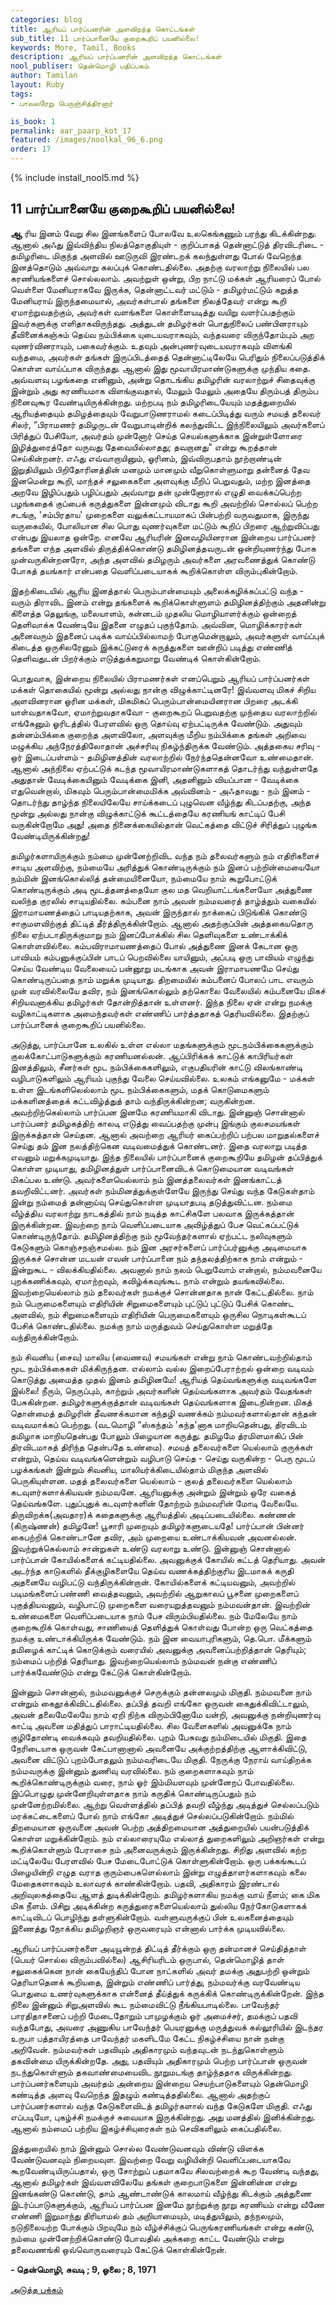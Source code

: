 ```yaml
---
categories: blog
title: ஆரியப் பார்ப்பனரின் அளவிறந்த கொட்டங்கள்
sub_title: 11 ﻿பார்ப்பானையே குறைகூறிப் பயனில்லை!
keywords: More, Tamil, Books
description: ஆரியப் பார்ப்பனரின் அளவிறந்த கொட்டங்கள்
nool_publiser: தென்மொழி பதிப்பகம்
author: Tamilan
layout: Ruby
tags: 
- பாவலரேறு பெருஞ்சித்திரனார் 

is_book: 1
permalink: aar_paarp_kot_17
featured: /images/noolkal_96_6.png
order: 17
---
```

{% include install_nool5.md %}

## 11 ﻿பார்ப்பானையே குறைகூறிப் பயனில்லை!

**ஆ** ரிய இனம் வேறு சில இனங்களைப் போலவே உலகெங்கணும் பரந்து கிடக்கின்றது. ஆனால் அஃது இவ்விந்திய நிலத்தொகுதியுள் - குறிப்பாகத் தென்னாட்டுத் திரவிடரிடை - தமிழரிடை மிகுந்த அளவில் ஊடுருவி இரண்டறக் கலந்துள்ளது போல் வேறெந்த இனத்தொடும் அவ்வாறு கலப்புக் கொண்டதில்லை. அதற்கு வரலாற்று நிலையில் பல கரணியங்களைச் சொல்லலாம். அவற்றுள் ஒன்று, பிற நாட்டு மக்கள் ஆரியரைப் போல் வெள்ளை மேனியராகவே இருக்க, தென்னாட்டவர் மட்டும் - தமிழர்மட்டும் கறுத்த மேனியராய் இருந்தமையால், அவர்கள்பால் தங்களை நிலத்தேவர் என்று கூறி ஏமாற்றுவதற்கும், அவர்கள் வளங்களை கொள்ளையடித்து வயிறு வளர்ப்பதற்கும் இவர்களுக்கு எளிதாகவிருந்தது. அத்துடன் தமிழர்கள் பொதுநிலைப் பண்பினராயும் தீவினைக்கஞ்சும் தெய்வ நம்பிக்கை யுடையவராகவும், வந்தவரை விருந்தோம்பும் அற வுணர்வினராயும், பகைவர்க்கும். உதவும் அன்புணர்வுடையவராகவும் விளங்கி வந்தமை, அவர்கள் தங்கள் இருப்பிடத்தைத் தென்னாட்டிலேயே பெரிதும் நிலைப்படுத்திக் கொள்ள வாய்ப்பாக விருந்தது. ஆனால் இது மூவாயிரமாண்டுகளுக்கு முந்திய கதை. அவ்வளவு பழங்கதை எனினும், அன்று தொடங்கிய தமிழரின் வரலாற்றுச் சிதைவுக்கு இன்றும் அது கரணியமாக விளங்குவதால், மேலும் மேலும் அதையே திரும்பத் திரும்ப நினைவுகூர வேண்டியிருக்கின்றது. மற்றபடி நம் தமிழரிடையேயும் மதத்துறையில் ஆரியத்தையும் தமிழத்தையும் வேறுபாடுணராமல் கடைப்பிடித்து வரும் சமயத் தலைவர் சிலர், “பிராமணர் தமிழருடன் வேறுபாடின்றிக் கலந்துவிட்ட இந்நிலையிலும் அவர்களைப் பிரித்துப் பேசியோ, அவர்தம் முன்னோர் செய்த செயல்களுக்காக இன்றுள்ளோரை இழித்துரைத்தோ வருவது தேவையில்லாதது; தவறானது” என்று கூறத்தான் செய்கின்றனர். எஃது எவ்வாறாயினும், ஓரினம், இவ்விருபதாம் நூற்றாண்டின் இறுதியிலும் பிறிதோரினத்தின் மனமும் மானமும் வீறுகொள்ளுமாறு தன்னைத் தேவ இனமென்று கூறி, மாந்தச் சலுகைகளை அளவுக்கு மீறிப் பெறுவதும், மற்ற இனத்தை அறவே இழிப்பதும் பழிப்பதும் அவ்வாறு தன் முன்னோரால் எழுதி வைக்கப்பெற்ற பழங்கதைக் குப்பைக் கருத்துகளை இன்னமும் விடாது கூறி அவற்றில் சொல்லப் பெற்ற சடங்கு, 'சம்பிரதாய' முறைகளை வலுக்கட்டாயமாகப் பின்பற்றி வருவதுமாக, இருந்து வருகையில், போலியான சில பொது வுணர்வுகளை மட்டும் கூறிப் பிறரை ஆற்றுவிப்பது என்பது இயலாத ஒன்றே. எனவே ஆரியரின் இனவழியினரான இன்றைய பார்ப்பனர் தங்களை எந்த அளவில்
திருத்திக்கொண்டு தமிழினத்தவருடன் ஒன்றியுணர்ந்து போக முன்வருகின்றனரோ, அந்த அளவில் தமிழரும் அவர்களை அரவணைத்துக் கொண்டு போகத் தயங்கார் என்பதை வெளிப்படையாகக் கூறிக்கொள்ள விரும்புகின்றோம்.

இதற்கிடையில் ஆரிய இனத்தால் பெரும்பான்மையும் அலைக்கழிக்கப்பட்டு வந்த - வரும் திராவிட இனம் என்று தங்களைக் கூறிக்கொள்ளுளம் தமிழினத்திற்கும் அதனின்று கிளைத்த தெலுங்கு, மலையாளம், கன்னடம் முதலிய மொழியாளர்க்கும் ஒன்றைத் தெளிவாக்க வேண்டியே இதனை எழுதப் புகுந்தோம். அவ்வின, மொழிக்காரர்கள் அனைவரும் இதனைப் படிக்க வாய்ப்பில்லாமற் போகுமென்றாலும், அவர்களுள் வாய்ப்புக் கிடைத்த ஒருசிலரேனும் இக்கட்டுரைக் கருத்துகளை ஊன்றிப் படித்து எண்ணித் தெளிவதுடன் பிறர்க்கும் எடுத்துக்கறுமாறு வேண்டிக் கொள்கின்றோம்.

பொதுவாக, இன்றைய நிலையில் பிராமணர்கள் எனப்பெறும் ஆரியப் பார்ப்பனர்கள் மக்கள் தொகையில் மூன்று அல்லது நான்கு விழுக்காட்டினரே! இவ்வளவு மிகச் சிறிய அளவினரான ஓரின மக்கள், மிகமிகப் பெரும்பான்மையினரான பிறரை அடக்கி யாள்வதாகவோ, ஏமாற்றுவதாகவோ - குறைகூறப் பெறுவதற்கு முந்தைய வரலாற்றில் எங்கேனும் ஓரிடத்தில் பேரளவில் ஒரு தொய்வு ஏற்பட்டிருக்க வேண்டும். அதுவும் தன்னம்பிக்கை குறைந்த அளவிலோ, அளவுக்கு மீறிய நம்பிக்கை தங்கள் அறிவை மழுக்கிய அந்நேரத்திலோதான் அச்சரிவு நிகழ்ந்திருக்க வேண்டும். அத்தகைய சரிவு - ஒர் இடைப்பள்ளம் - தமிழினத்தின் வரலாற்றில் நேர்ந்ததென்னவோ உண்மைதான். ஆனால் அந்நிலை ஏற்பட்டுக் கடந்த மூவாயிரமாண்டுகளாகத் தொடர்ந்து வந்துள்ளதே அதுதான் வேடிக்கையினும் வேடிக்கை இனி, அதனினும் வியப்பான - வேடிக்கை எதுவென்றால், மிகவும் பெரும்பான்மைமிக்க அவ்வினம் - அஃதாவது - நம் இனம் - தொடர்ந்து தாழ்ந்த நிலையிலேயே சாய்க்கடைப் புழுவென வீழ்ந்து கிடப்பதற்கு, அந்த மூன்று அல்லது நான்கு விழுக்காட்டுக் கூட்டத்தையே கரணியங் காட்டிப் பேசி வருகின்றோமே அது! அதை நினைக்கையில்தான் வெட்கத்தை விட்டுச் சிரித்துப் புழுங்க வேண்டியிருக்கின்றது!

தமிழர்களாயிருக்கும் நம்மை முன்னேற்றிவிட வந்த நம் தலைவர்களும் நம் எதிரிகளைச் சாடிய அளவிற்கு, நம்மையே அரித்துக் கொண்டிருக்கும் நம் இனப் பற்றின்மையையோ நம்மின் இனங்கொல்லித் தன்மையினையோ, நம்மையே நாம் கூறுபோட்டுக் கொண்டிருக்கும் அடி மூடத்தனத்தையோ குல மத வெறியாட்டங்களையோ அத்துணை வலிந்த குரலில் சாடியதில்லை. கம்பனை நாம் அவன் நம்மவரைத் தாழ்த்தும் வகையில் இராமாயணத்தைப் பாடியதற்காக, அவன் இருந்தால் நாக்கைப் பிடுங்கிக் கொண்டு சாகுமளவிற்குத் திட்டித் தீர்த்திருக்கின்றோம். ஆனால் அதற்குப்பின் அத்தகையதொரு நிலை ஏற்படாதிருக்குமாறு நம் இனப்போக்கில் சில தெளிவுகளை உண்டாக்கிக் கொள்ளவில்லை. கம்பவிராமாயணத்தைப் போல் அத்துணை இனக் கேடான ஒரு பாவியம் கம்பனுக்குப்பின் பாடப் பெறவில்லை யாயினும், அப்படி ஒரு பாவியம் எழுந்து செய்ய வேண்டிய வேலையைப் பன்னூறு மடங்காக அவன் இராமாயணமே செய்து கொண்டிருப்பதை நாம் மறுக்க முடியாது. திறமையில் கம்பனைப் போலப் பாட எவரும் முன் வரவில்லையே தவிர, நம் இனங்கொல்லும் தற்கொலை வேலையில் கம்பனையே மிகச் சிறியவனாக்கிய தமிழர்கள் தோன்றித்தான் உள்ளனர். இந்த நிலை ஏன் என்று நமக்கு வழிகாட்டிகளாக அமைந்தவர்கள் எண்ணிப் பார்த்ததாகத் தெரியவில்லை. இதற்குப் பார்ப்பானைக் குறைகூறிப் பயனில்லை.

அடுத்து, பார்ப்பானே உலகில் உள்ள எல்லா மதங்களுக்கும் மூடநம்பிக்கைகளுக்கும் குலக்கோட்பாடுகளுக்கும் கரணியனல்லன். ஆப்பிரிக்கக் காட்டுக் காபிரியர்கள் இனத்திலும், சீனர்கள் மூட நம்பிக்கைகளிலும், எகுபதியரின் காட்டு விலங்காண்டி வழிபாடுகளிலும் ஆரியம் புகுந்து வேலை செய்யவில்லை. உலகம் எங்கனுமே - மக்கள் உள்ள இடங்களிலெல்லாம் மூட நம்பிக்கைகளும், மதக் கொடுமைகளும் மக்களினத்தைக் கட்டவிழ்த்துத் தாம் வந்திருக்கின்றன; வருகின்றன. அவற்றிற்கெல்லாம் பார்ப்பன இனமே கரணியமாகி விடாது. இன்னுஞ் சொன்னால் பார்ப்பனர் தமிழகத்திற் காலடி எடுத்து வைப்பதற்கு முன்பு இங்கும் குலசமயங்கள் இருக்கத்தான் செய்தன. ஆனால் அவற்றை ஆரியர் கைப்பற்றிப் பற்பல மாறுதல்களைச் செய்து தம் இன நலத்திற்கென வடிவமைத்துக் கொண்டனர். இதை வரலாறு படித்த எவனும் மறுக்கமுடியாது. இந்த நிலையில் பார்ப்பானைக் குறைகூறியே தமிழன் தப்பித்துக் கொள்ள முடியாது, தமிழினத்துள் பார்ப்பானைவிடக் கொடுமையான வடிவங்கள் மிகப்பல உண்டு. அவர்களையெல்லாம் நம் இனத்தலைவர்கள் இனங்காட்டத் தவறிவிட்டனர். அவர்கள் நம்மினத்துக்குள்ளேயே இருந்து செய்து வந்த கேடுகள்தாம் இன்று நம்மைத் தன்னாய்வு செய்துகொள்ள முடியாதபடி தடுத்துவிட்டன. நம்மை வீழ்த்திய வரலாற்று நாடகத்தில் நாம் நடித்த காட்சிகளே பலவாக இருக்கத்தான் இருக்கின்றன. இவற்றை நாம் வெளிப்படையாக அவிழ்த்துப் பேச வெட்கப்பட்டுக் கொண்டிருந்தோம். தமிழினத்திற்கு நம் மூவேந்தர்களால் ஏற்பட்ட நலிவுகளும் கேடுகளும் கொஞ்சநஞ்சமல்ல. நம் இன அரசர்களைப் பார்ப்பர்னுக்கு அடிமையாக இருக்கச் சொன்ன மடயன் எவன் பார்ப்பானை நம் தந்தலத்திற்காக நாம் என்றும் - இன்றுகூட - விலக்கியதில்லை. அவனால் நாம் நலம் பெறுவோம் என்றால், நம்மவனையே புறக்கணிக்கவும், ஏமாற்றவும், கவிழ்க்கவுங்கூட நாம் என்றும் தயங்கவில்லை. இவற்றையெல்லாம் நம் தலைவர்கள் நமக்குச் சொன்னதாக நான் கேட்டதில்லை. நாம் நம் பெருமைகளையும் எதிரியின் சிறுமைகளையும் புட்டுப் புட்டுப் பேசிக் கொண்ட அளவில், நம் சிறுமைகளையும் எதிரியின் பெருமைகளையும் ஒருசில நொடிகள்கூடப் பேசிக் கொண்டதில்லை. நமக்கு நாம் மருத்துவம் செய்துகொள்ள மறுத்தே வந்திருக்கின்றோம்.

நம் சிவனிய (சைவ) மாலிய (வைணவ) சமயங்கள் என்று நாம் கொண்டவற்றில்தாம் மூட நம்பிக்கைகள் மிக்கிருந்தன. எல்லாம் வல்ல இறைப்பேராற்றல் ஒன்றை வடிவம் கொடுத்து அமைத்த முதல் இனம் தமிழினமே! ஆரியத் தெய்வங்களுக்கு வடிவங்களே இல்லை! நீரும், நெருப்பும், காற்றும் அவர்களின் தெய்வங்களாக அவர்தம் வேதங்கள் பேசுகின்றன. தமிழர்களுக்குத்தான் வடிவங்கள் தெய்வங்களாக இடைநின்றன. மிகத் தொன்மைத் தமிழரின் தீவணக்கமான கந்தழி வணக்கம் நம்மவர்களால்தான் கந்தன் வடிவமாக்கப் பெற்றது. (வடமொழி “ஸ்கந்தம் 'கந்த'னாக மாறியதென்பது, திரவிடம் தமிழாக மாறியதென்பது போலும் பிழையான கருத்து. தமிழமே த்ரமிளமாகிப் பின் திரவிடமாகத் திரிந்த தென்பதே உண்மை). சமயத் தலைவர்களை யெல்லாம் குருக்கள் என்றும், தெய்வ வடிவங்களென்றும் வழிபாடு செய்த - செய்து வருகின்ற - பெரு மூடப் பழக்கங்கள் இன்றும் சிவனிய, மாலியர்க்கிடையில்தாம் மிகுந்த அளவில் பெருகியுள்ளன. மதத் தலைவர்களை யெல்லாம் - குலத் தலைவர்களை யெல்லாம் கடவுளர்களாக்கியவன் நம்மவனே. ஆரியனுக்கு அன்றும் இன்றும் ஒரே வகைத் தெய்வங்களே. புதுப்புதுக் கடவுளர்களின் தோற்றம் நம்மவரின் மோடி வேலையே. திருவிறக்க(அவதார)க் கதைகளுக்கு ஆரியத்தில் அடிப்படையில்லை. கண்ணன் (கிருஷ்ணன்) தமிழனே! பூசாரி முறையும் தமிழர்களுடையதே! பார்ப்பான் பின்னர் கைபற்றிக் கொண்டானே தவிர, அம் முறையை உண்டாக்கியவன் அவனல்லன். இவற்றுக்கெல்லாம் சான்றுகள் உண்டு வரலாறு உண்டு. இன்னுஞ் சொன்னால் பார்ப்பான் கோயில்களைக் கட்டியதில்லை. அவனுக்குக் கோயில் கட்டத் தெரியாது. அவன் அடர்ந்த காடுகளில் தீக்குழிகளையே தெய்வ வணக்கத்திற்குரிய இடமாகக் கருதி அதனையே வழிபட்டு வந்திருக்கின்றான். கோயில்களைக் கட்டியவனும், அவற்றில் படிமங்களைப் பண்ணி வைத்தவனும், அவற்றில் ஆறுகாலப் பூசனை முறைகளைப் புகுத்தியவனும், வழிபாட்டு முறைகளை வரையறுத்தவனும் நம்மவன்தான். இவற்றின் உண்மைகளை வெளிப்படையாக நாம் பேச விரும்பியதில்லை. நம் மேலேயே நாம் குறைகூறிக் கொள்வது, சாணியைத் தெளித்துக் கொள்வது போன்ற ஒரு வெட்கத்தை நமக்கு உண்டாக்கியிருக்க வேண்டும். நம் இன வையாபுரிகளும், தெ.பொ. மீக்களும் தமிழைக் காட்டிக் கொடுக்கும் வரையில் அவனுக்கு அவனைப்பற்றித்தான் தெரியும்; நம்மைப் பற்றித் தெரியாது. இவற்றையெல்லாம் நம்மவன் நன்கு எண்ணிப் பார்க்கவேண்டும் என்று கேட்டுக் கொள்கின்றோம்.

இன்னும் சொன்னால், நம்மவனுக்குச் செருக்கும் தன்னலமும் மிகுதி. நம்மவனை நாம் என்றும் கைதூக்கிவிட்டதில்லை. தப்பித் தவறி எங்கோ ஒருவன் கைதுக்கிவிட்டாலும், அவன் தலைமேலேயே நாம் ஏறி நிற்க விரும்பினோமே யன்றி, அவனுக்கு நன்றியுணர்வு காட்டி அவனை மதித்துப் பாராட்டியதில்லை. சில வேளைகளில் அவனுக்கே நாம் குழிதோண்டி வைக்கவும் தவறியதில்லை. புறம் பேசுவது நம்மிடையில் மிகுதி. இதை நேரிடையாக ஒருவன் கேட்பானானால் அவனையே அக்குற்றத்திற்கு ஆளாக்கிவிட்டு, அவனை விட்டுப் புறம்போதலும் நம்மவரிடையே மிகுதி. நேருக்கு நேராய் வாய்திறக்க நம்மவருக்கு இன்னும் துணிவு வரவில்லை. நம் குறைகளாகவும் நாம் கூறிக்கொண்டிருக்கும் வரை, நாம் ஓர் இம்மியளவும் முன்னேறப் போவதில்லை. இப்பொழுது முன்னேறியுள்ளதாக நாம் கருதிக் கொண்டிருப்பதும் நம் முன்னேற்றமில்லை. ஆற்று வெள்ளத்தில் தப்பித் தவறி வீழ்ந்து அடித்துச் செல்லப்படும் மரக்கட்டைகளைப் போல் நாம் எங்கோ அடித்துச் செல்லப்படுகின்றோம். நம்மில் திறமையான ஒருவனை அவன் பெற்ற அத்திறமையான அத்துறையில் பயன்படுத்திக் கொள்ள மறுக்கின்றோம். நம் எல்லாரையுமே எல்லாத் துறைகளிலும் அறிஞர்கள் என்று கூறிக்கொள்ளும் பேராசை நம் அனைவருக்கும் இருக்கின்றது. சிறிது அளவில் கற்ற மட்டிலேயே பேரளவில் பேச மேடைபோட்டுக் கொள்ளுகின்றோம். ஒரு பக்கங்கூடப் பிழையின்றி எழுத வராத குரும்பைகளெல்லாம் இன்று எழுத்தாளர்களாகவும் கலை மேதைகளாகவும் உலாவரக் காண்கின்றோம். பதவி, அதிகாரம் இரண்டால் அறிவுலகத்தையே ஆளத் துடிக்கின்றோம். தமிழர்களாகிய நமக்கு வாய் நீளம்; கை மிக மிக நீளம். பிசிறு அடிக்கின்ற கருத்துரைகளையெல்லாம் துல்லிய நேர்கோடுகளாகக் காட்டிவிடப் பொழிந்து தள்ளுகின்றோம். வள்ளுவருக்குப் பின் உலகனைத்தையும் இணைத்து நோக்கிய தமிழறிஞர் ஒருவரையும் என்னால் பார்க்க முடியவில்லை.

ஆரியப் பார்ப்பனர்களை அடியூன்றத் திட்டித் தீர்க்கும் ஒரு தன்மானச் செய்தித்தாள் (பெயர் சொல்ல விரும்பவில்லை) ஆசிரியரிடம் ஒருபால், தென்மொழித் தாள் சலுகைக்கென நான் கையேந்திப் போன நாட்களில் அவர் தமக்கு அதுபற்றி ஒன்றும் தெரியாதெனக் கூறியதை, இன்றும் எண்ணிப் பார்த்து, நம்மவர்க்கு வரவேண்டிய பொதுமை உணர்வுகளுக்காக என்னைத் தீய்த்துக் கருக்கிக் கொண்டிருக்கின்றேன். இந்த நிலை இன்னும் சிறுஅளவில் கூட நம்மைவிட்டு நீங்கியபாடில்லை. பாவேந்தர் பாரதிதாசனைப் பற்றி மேடைதோறும் பாமுழக்கும் ஓர் அமைச்சர், தமக்குப் பதவி வந்தபோது, அவரை அணுகிய பாவேந்தர் பெயரனுக்கு மருத்துவக் கல்லூரியில் இடந்தர உருபா பத்தாயிரத்தை பாவேந்தர் மகளிடமே கேட்ட நிகழ்ச்சியை நான் நன்கு அறிவேன். நம்மவர்கள் பதவியும் அதிகாரமும் வந்தவுடன் நடந்துகொள்ளும் தகவின்மை யிருக்கின்றதே. அது, பதவியும் அதிகாரமும் பெற்ற பார்ப்பான் ஒருவன் நடந்துகொள்ளும் தகவாண்மையைவிட நூறுமடங்கு தாழ்ந்ததாக விருக்கின்றது. பார்ப்பனர்களையும் அவர்தம் அன்றைய இன்றைய செயற்பாடுகளையும் தென்மொழி கண்டித்த அளவு வேறெந்த இதழும் கண்டித்ததில்லை. ஆனால் அதற்குப் பார்ப்பனர்களால் வந்த கேடுகளைவிடத் தமிழர்களால் வந்த கேடுகளே மிகுதி. எஃது எப்படியோ, புகழ்ச்சி நமக்குச் சுவையாக இருக்கின்றது. அது மனத்தில் இனிக்கின்றது. ஆனால் நம்மைப் பற்றிய இகழ்ச்சியுரைகள் நம் செவிகளிலும் கைப்பதில்லை.

இத்துறையில் நாம் இன்னும் சொல்ல வேண்டுவனவும் விண்டு விளக்க வேண்டுவனவும் நிறையவுள. இவற்றை வேறு வழியின்றி வெளிப்படையாகவே கூறவேண்டியிருப்பதால், ஒரு சோற்றுப் பதமாகவே சிலவற்றைக் கூற வேண்டி வந்தது, ஆனால் தமிழர்கள் இவ்வளவிலேயே தங்கள் குறைபாடுகளை இன்னின்ன என்று இனங்கண்டு கொண்டு, தாம் ஆண்டாண்டுக் காலமாய் வீழ்ந்து கிடக்கும் அத்துணை இடர்ப்பாடுகளுக்கும், ஆரியப் பார்ப்பன இனமே நூற்றுக்கு நூறு கரணியம் என்று வீணே எண்ணி இறுமாந்து திரியாமல் தம் அறியாமையும், மடித்துயிலும், தந்நலமும், நடுநிலையற்ற போக்கும் பிறவுமே நம் வீழ்ச்சிக்குப் பெருங்கரணியங்கள் என்று கண்டு, நம்மை முன்னேற்றிக்கொண்டு போவதில் அக்கறை காட்ட வேண்டும் என்று தலைவணங்கி ஒவ்வொருவரையும் கேட்டுக் கொள்கின்றேன்.

**\- தென்மொழி, சுவடி ; 9, ஓலை ; 8, 1971**

[அடுத்த பக்கம்](aar_paarp_kot_18)